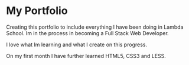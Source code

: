 # My Portfolio

Creating this portfolio to include everything I have been doing in Lambda School.
Im in the process in becoming a Full Stack Web Developer.

I love what Im learning and what I create on this progress.

On my first month I have further learned HTML5, CSS3 and LESS.

